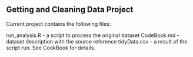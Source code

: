 ## Getting and Cleaning Data Project

Current project contains the following files:

run_analysis.R - a script to process the original dataset
CodeBook.md -  dataset description with the source reference
tidyData.csv - a result of the script run. See CookBook for details. 

